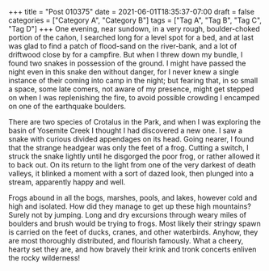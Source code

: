 +++
title = "Post 010375"
date = 2021-06-01T18:35:37-07:00
draft = false
categories = ["Category A", "Category B"]
tags = ["Tag A", "Tag B", "Tag C", "Tag D"]
+++
One evening, near sundown, in a very rough, boulder-choked portion of the cañon, I searched long for a level spot for a bed, and at last was glad to find a patch of flood-sand on the river-bank, and a lot of driftwood close by for a campfire. But when I threw down my bundle, I found two snakes in possession of the ground. I might have passed the night even in this snake den without danger, for I never knew a single instance of their coming into camp in the night; but fearing that, in so small a space, some late comers, not aware of my presence, might get stepped on when I was replenishing the fire, to avoid possible crowding I encamped on one of the earthquake boulders.

There are two species of Crotalus in the Park, and when I was exploring the basin of Yosemite Creek I thought I had discovered a new one. I saw a snake with curious divided appendages on its head. Going nearer, I found that the strange headgear was only the feet of a frog. Cutting a switch, I struck the snake lightly until he disgorged the poor frog, or rather allowed it to back out. On its return to the light from one of the very darkest of death valleys, it blinked a moment with a sort of dazed look, then plunged into a stream, apparently happy and well.

Frogs abound in all the bogs, marshes, pools, and lakes, however cold and high and isolated. How did they manage to get up these high mountains? Surely not by jumping. Long and dry excursions through weary miles of boulders and brush would be trying to frogs. Most likely their stringy spawn is carried on the feet of ducks, cranes, and other waterbirds. Anyhow, they are most thoroughly distributed, and flourish famously. What a cheery, hearty set they are, and how bravely their krink and tronk concerts enliven the rocky wilderness!
